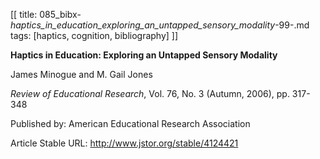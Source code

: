 [[
title: 085_bibx-_haptics_in_education_exploring_an_untapped_sensory_modality_-99-.md
tags: [haptics, cognition, bibliography]
]]

**Haptics in Education: Exploring an Untapped Sensory Modality**

  

James Minogue and M. Gail Jones

_Review of Educational Research_, Vol. 76, No. 3 \(Autumn, 2006\), pp. 317-348

Published by: American Educational Research Association

Article Stable URL: <http://www.jstor.org/stable/4124421>
